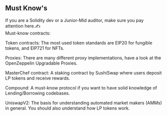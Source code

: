 ## Must Know's

If you are a Solidity dev or a Junior-Mid auditor, make sure you pay attention here.✍️   
Must-know contracts:    

Token contracts: The most used token standards are EIP20 for fungible tokens, and EIP721 for NFTs.    

Proxies: There are many different proxy implementations, have a look at the OpenZeppelin Upgradable Proxies.    

MasterChef contract: A staking contract by SushiSwap where users deposit LP tokens and receive rewards. 

Compound: A must-know protocol if you want to have solid knowledge of Lending/Borrowing codebases.    

UniswapV2:  The basis for understanding automated market makers (AMMs) in general. You should also understand how LP tokens work.
